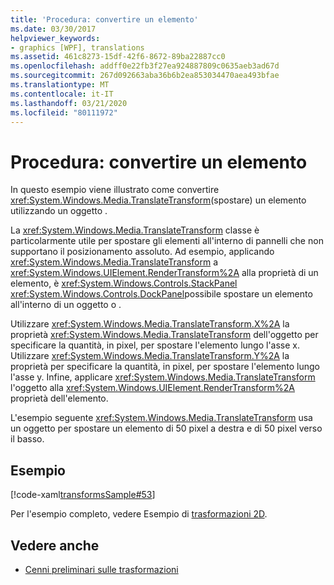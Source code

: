 ```yaml
---
title: 'Procedura: convertire un elemento'
ms.date: 03/30/2017
helpviewer_keywords:
- graphics [WPF], translations
ms.assetid: 461c8273-15df-42f6-8672-89ba22887cc0
ms.openlocfilehash: addff0e22fb3f27ea924887809c0635aeb3ad67d
ms.sourcegitcommit: 267d092663aba36b6b2ea853034470aea493bfae
ms.translationtype: MT
ms.contentlocale: it-IT
ms.lasthandoff: 03/21/2020
ms.locfileid: "80111972"
---
```

# <a name="how-to-translate-an-element"></a>Procedura: convertire un elemento
In questo esempio viene illustrato come convertire <xref:System.Windows.Media.TranslateTransform>(spostare) un elemento utilizzando un oggetto .  
  
 La <xref:System.Windows.Media.TranslateTransform> classe è particolarmente utile per spostare gli elementi all'interno di pannelli che non supportano il posizionamento assoluto. Ad esempio, applicando <xref:System.Windows.Media.TranslateTransform> a <xref:System.Windows.UIElement.RenderTransform%2A> alla proprietà di un elemento, è <xref:System.Windows.Controls.StackPanel> <xref:System.Windows.Controls.DockPanel>possibile spostare un elemento all'interno di un oggetto o .  
  
 Utilizzare <xref:System.Windows.Media.TranslateTransform.X%2A> la proprietà <xref:System.Windows.Media.TranslateTransform> dell'oggetto per specificare la quantità, in pixel, per spostare l'elemento lungo l'asse x. Utilizzare <xref:System.Windows.Media.TranslateTransform.Y%2A> la proprietà per specificare la quantità, in pixel, per spostare l'elemento lungo l'asse y. Infine, applicare <xref:System.Windows.Media.TranslateTransform> l'oggetto alla <xref:System.Windows.UIElement.RenderTransform%2A> proprietà dell'elemento.  
  
 L'esempio seguente <xref:System.Windows.Media.TranslateTransform> usa un oggetto per spostare un elemento di 50 pixel a destra e di 50 pixel verso il basso.  
  
## <a name="example"></a>Esempio  
 [!code-xaml[transformsSample#53](~/samples/snippets/csharp/VS_Snippets_Wpf/transformsSample/CS/TranslateTransformExample.xaml#53)]  
  
 Per l'esempio completo, vedere Esempio di [trasformazioni 2D](https://github.com/Microsoft/WPF-Samples/tree/master/Graphics/2DTransforms).  
  
## <a name="see-also"></a>Vedere anche

- [Cenni preliminari sulle trasformazioni](transforms-overview.md)
